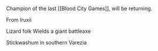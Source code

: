 Champion of the last [[Blood City Games]], will be returning. 

From Iruxii 

Lizard folk
Wields a giant battleaxe


Stickwashum in southern Varezia